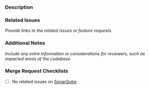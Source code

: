 ### Description



### Related Issues
_Provide links to the related issues or feature requests._



### Additional Notes
_Include any extra information or considerations for reviewers, such as impacted areas of the codebase._



### Merge Request Checklists
- [ ] No related issues on [SonarQube](https://sonarqube.stefbrouwers.be/tutorials?id=kdg-ti_integratieproject-2_2024-2025_team20_backend-ai-service_e017b94a-80cf-484c-ac08-9f9a00bde425)